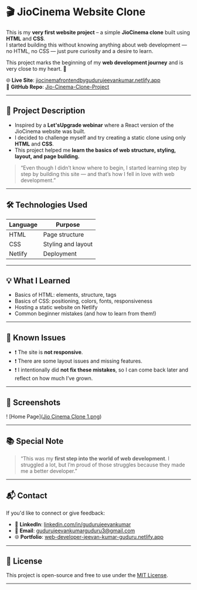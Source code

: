 # 🎬 JioCinema Website Clone

This is my **very first website project** – a simple **JioCinema clone** built using **HTML** and **CSS**.  
I started building this without knowing anything about web development — no HTML, no CSS — just pure curiosity and a desire to learn.

This project marks the beginning of my **web development journey** and is very close to my heart. 💖

🌐 **Live Site**: [jiocinemafrontendbygudurujeevankumar.netlify.app](https://jiocinemafrontendbygudurujeevankumar.netlify.app)  
📁 **GitHub Repo**: [Jio-Cinema-Clone-Project](https://github.com/gudurujeevankumar/Jio-Cinema-Clone-Project)

---

## 🚀 Project Description

- Inspired by a **Let'sUpgrade webinar** where a React version of the JioCinema website was built.
- I decided to challenge myself and try creating a static clone using only **HTML** and **CSS**.
- This project helped me **learn the basics of web structure, styling, layout, and page building.**

> “Even though I didn’t know where to begin, I started learning step by step by building this site — and that’s how I fell in love with web development.”

---

## 🛠️ Technologies Used

| Language | Purpose                 |
|----------|-------------------------|
| HTML     | Page structure          |
| CSS      | Styling and layout      |
| Netlify  | Deployment              |

---

## 💡 What I Learned

- Basics of HTML: elements, structure, tags
- Basics of CSS: positioning, colors, fonts, responsiveness
- Hosting a static website on Netlify
- Common beginner mistakes (and how to learn from them!)

---

## 🧩 Known Issues

- ❗ The site is **not responsive**.
- ❗ There are some layout issues and missing features.
- ❗ I intentionally did **not fix these mistakes**, so I can come back later and reflect on how much I’ve grown.

---

## 📸 Screenshots

! [Home Page]([Jio Cinema Clone 1.png](https://github.com/gudurujeevankumar/Jio-Cinema-Clone-Project/blob/main/Jio%20Cinema%20Clone%201.png))

---

## 📚 Special Note

> “This was my **first step into the world of web development**. I struggled a lot, but I’m proud of those struggles because they made me a better developer.”

---

## 📬 Contact

If you'd like to connect or give feedback:

- 🔗 **LinkedIn**: [linkedin.com/in/gudurujeevankumar](https://linkedin.com/in/gudurujeevankumar)
- 📧 **Email**: gudurujeevankumarguduru3@gmail.com
- 🌐 **Portfolio**: [web-developer-jeevan-kumar-guduru.netlify.app](https://web-developer-jeevan-kumar-guduru.netlify.app)

---

## 📄 License

This project is open-source and free to use under the [MIT License](https://choosealicense.com/licenses/mit/).

---

